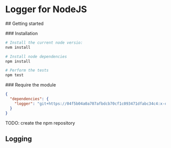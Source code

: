 # Logger for NodeJS

## Getting started

### Installation

```bash
# Install the current node versio:
nvm install

# Install node dependencies
npm install

# Perform the tests
npm test
```

### Require the module

```json
{
  "dependencies": {
    "logger": "git+https://04f5b04a0a707afbdcb70cf1c093471dfabc34c4:x-oauth-basic@github.com/transcovo/logger.git#1.0.0"
  }
}
```

TODO: create the npm repository

## Logging

